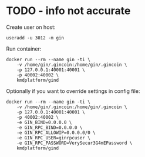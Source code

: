 # TODO - info not accurate
Create user on host:
```
useradd -u 3012 -m gin
```
Run container:
```
docker run --rm --name gin -ti \
    -v /home/gin/.gincoin:/home/gin/.gincoin \
    -p 127.0.0.1:40001:40001 \
    -p 40002:40002 \
    kmdplatform/gind
```

Optionally if you want to override settings in config file:
```
docker run --rm --name gin -ti \
    -v /home/gin/.gincoin:/home/gin/.gincoin \
    -p 127.0.0.1:40001:40001 \
    -p 40002:40002 \
    -e GIN_BIND=0.0.0.0 \
    -e GIN_RPC_BIND=0.0.0.0 \
    -e GIN_RPC_ALLOWIP=0.0.0.0/0 \
    -e GIN_RPC_USER=ginrpcuser \
    -e GIN_RPC_PASSWORD=VerySecur3G4mEPassword \
    kmdplatform/gind
```
